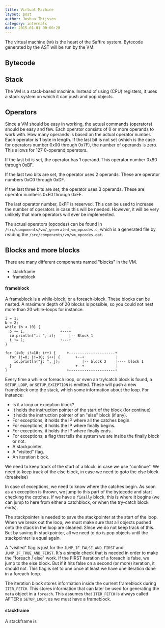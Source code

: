 ```yaml
---
title: Virtual Machine
layout: post
author: Joshua Thijssen
category: internals
date: 2015-01-01 00:00:20
---
```


The virtual machine (`VM`) is the heart of the Saffire system. Bytecode generated by the AST will 
be run by the VM. 


## Bytecode

## Stack
The VM is a stack-based machine. Instead of using (CPU) registers, it uses a stack system on which 
it can push and pop objects. 

## Operators
Since a VM should be easy in working, the actual commands (operators) should be easy and few. Each 
operator consists of 0 or more operands to work with. How many operands is based on the actual 
operator number. Each operator is 1 byte in length. If the last bit is not set (which is the case for 
operators number 0x00 through 0x7F), the number of operands is zero. This allows for 127 0-operand 
operators.
  
If the last bit is set, the operator has 1 operand. This operator number 0x80 through 0xBF.

If the last two bits are set, the operator uses 2 operands. These are operator numbers 0xC0 through 0xDF.

If the last three bits are set, the operator uses 3 operands. These are operator numbers 0xE0 through 0xFE.

The last operator number, 0xFF is reserved. This can be used to increase the number of operators in case this 
will be needed. However, it will be very unlikely that more operators will ever be implemented.

The actual operators (opcodes) can be found in `/src/components/vm/_generated_vm_opcodes.c`, which is a 
generated file by reading the `/src/components/vm/vm_opcodes.dat`. 


## Blocks and more blocks
There are many different components named "blocks" in the VM.

  - stackframe
  - frameblock

 
#### frameblock
A frameblock is a while-block, or a foreach-block. These blocks can be nested. A maximum depth of 
20 blocks is possible, so you could not nest more than 20 while-loops for instance. 

    i = 1;
    b = 2;
    while (b < 10) {         
      b += 1;                +---+
      io.println("i: ", i);      |-- Block 1
      i += 1;                +---+
    }

    for (i=0; i!=10; i++) {     +---------------------+
      for (j=0; j!=10; j++) {       +--+              |
        io.println("j: ", j);          |-- block 2    |---- block 1
      }                             +--+              |
    }                           +---------------------+
        
Every time a while or foreach loop, or even an try/catch block is found, a `SETUP_LOOP`, or `SETUP_EXCEPTION` 
is emitted. These will push a new frameblock onto the stack, which some information about the loop. For instance:


  - Is it a loop or exception block?
  - It holds the instruction pointer of the start of the block (for continue)
  - It holds the instruction pointer of an "else" block (if any).
  - For exceptions, it holds the IP where all the catches begin.
  - For exceptions, it holds the IP where finally begins.
  - For exceptions, it holds the IP where finally ends.
  - For exceptions, a flag that tells the system we are inside the finally block or not.
  - A stackpointer.
  - A "visited" flag. 
  - An iteration block.
   
We need to keep track of the start of a block, in case we use "continue".
We need to keep track of the else block, in case we need to goto the else block (breakelse)

In case of exceptions, we need to know where the catches begin. As soon as an exception is thrown, we jump to 
this part of the bytecode and start checking the catches.
If we have a `finally` block, this is where it begins (we can jump to here from either a catchblock, or when the try-catch block ends).

The stackpointer is needed to save the stackpointer at the start of the loop. When we break out the loop, we must make 
sure that all objects pushed onto the stack in the loop are cleaned. SInce we do not keep track of this. But by saving th stackpointer, 
all we need to do is pop objects until the stackpointer is equal again.


A "visited" flag is just for the `JUMP_IF_FALSE_AND_FIRST` and `JUMP_IF_TRUE_AND_FIRST`. It's a simple check that is
needed in order to make the "foreach / else" work. If the FIRST iteration of a foreach is false, we jump to the else block. But 
if it hits false on a second (or more) iteration, it should not. This flag is set to one once at least we have one iteration 
done in a foreach-loop.
 
The iteration block stores information inside the current frameblock during `ITER_FETCH`. This stores information that 
can later be used for generating the `meta` object in a `foreach`. This assumes that `ITER_FETCH` is always called AFTER 
a `SETUP_LOOP`, as we must have a frameblock.



#### stackframe
A stackframe is 
